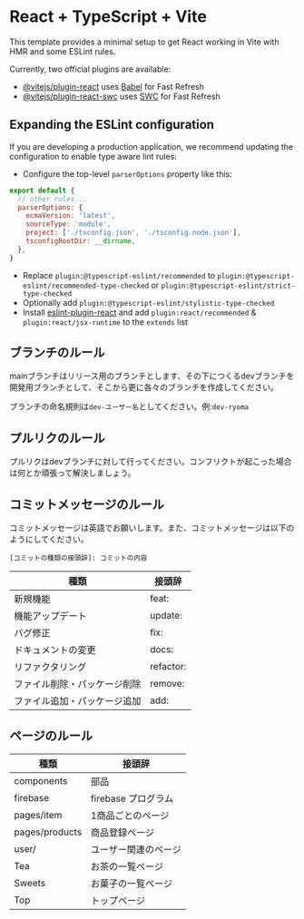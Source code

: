 # React + TypeScript + Vite

This template provides a minimal setup to get React working in Vite with HMR and some ESLint rules.

Currently, two official plugins are available:

- [@vitejs/plugin-react](https://github.com/vitejs/vite-plugin-react/blob/main/packages/plugin-react/README.md) uses [Babel](https://babeljs.io/) for Fast Refresh
- [@vitejs/plugin-react-swc](https://github.com/vitejs/vite-plugin-react-swc) uses [SWC](https://swc.rs/) for Fast Refresh

## Expanding the ESLint configuration

If you are developing a production application, we recommend updating the configuration to enable type aware lint rules:

- Configure the top-level `parserOptions` property like this:

```js
export default {
  // other rules...
  parserOptions: {
    ecmaVersion: 'latest',
    sourceType: 'module',
    project: ['./tsconfig.json', './tsconfig.node.json'],
    tsconfigRootDir: __dirname,
  },
}
```

- Replace `plugin:@typescript-eslint/recommended` to `plugin:@typescript-eslint/recommended-type-checked` or `plugin:@typescript-eslint/strict-type-checked`
- Optionally add `plugin:@typescript-eslint/stylistic-type-checked`
- Install [eslint-plugin-react](https://github.com/jsx-eslint/eslint-plugin-react) and add `plugin:react/recommended` & `plugin:react/jsx-runtime` to the `extends` list


## ブランチのルール
mainブランチはリリース用のブランチとします、その下につくるdevブランチを開発用ブランチとして、そこから更に各々のブランチを作成してください。

ブランチの命名規則は`dev-ユーザー名`としてください。例:`dev-ryoma`

## プルリクのルール
プルリクはdevブランチに対して行ってください。コンフリクトが起こった場合は何とか頑張って解決しましょう。

## コミットメッセージのルール
コミットメッセージは英語でお願いします。また、コミットメッセージは以下のようにしてください。

```
[コミットの種類の接頭辞]: コミットの内容
```

| 種類           | 接頭辞 |
|----------------| --- |
| 新規機能       | feat: |
| 機能アップデート| update: |
| バグ修正        | fix: |
| ドキュメントの変更      | docs: |
| リファクタリング       | refactor: |
| ファイル削除・パッケージ削除 | remove: |
| ファイル追加・パッケージ追加 |add:|


## ページのルール

| 種類           | 接頭辞 |
|----------------| --- |
| components     | 部品 |
| firebase       | firebase プログラム |
| pages/item     | 1商品ごとのページ |
| pages/products | 商品登録ページ |
| user/ | ユーザー関連のページ |
| Tea | お茶の一覧ページ |
| Sweets | お菓子の一覧ページ|
| Top | トップページ |